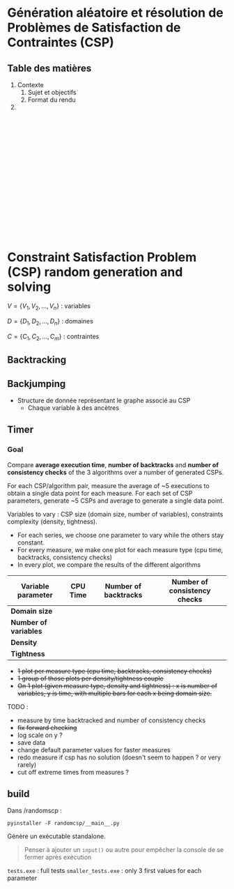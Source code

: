 # Génération aléatoire et résolution de Problèmes de Satisfaction de Contraintes (CSP)

## Table des matières

1. Contexte
    1. Sujet et objectifs
    2. Format du rendu
2. 


<br><br><br><br><br><br><br><br><br><br>
---

# Constraint Satisfaction Problem (CSP) random generation and solving

$V = \{V_1, V_2, \dots, V_n\}$ : variables

$D = \{D_1, D_2, \dots, D_n\}$ : domaines

$C = \{C_1, C_2, \dots, C_m\}$ : contraintes

## Backtracking

## Backjumping

- Structure de donnée représentant le graphe associé au CSP
    - Chaque variable à des ancètres

## Timer

### Goal

Compare **average execution time**, **number of backtracks** and **number of consistency checks** of the 3 algorithms over a number of generated CSPs.

For each CSP/algorithm pair, measure the average of ~5 executions to obtain a single data point for each measure. For each set of CSP parameters, generate ~5 CSPs and average to generate a single data point.

Variables to vary : CSP size (domain size, number of variables), constraints complexity (density, tightness).

- For each series, we choose one parameter to vary while the others stay constant.
- For every measure, we make one plot for each measure type (cpu time, backtracks, consistency checks)
- In every plot, we compare the results of the different algorithms

| **Variable parameter** | **CPU Time** | **Number of backtracks** | **Number of consistency checks** |
|---|---|---|---|
| **Domain size** |  |  |  |
| **Number of variables** |  |  |  |
| **Density** |  |  |  |
| **Tightness** |  |  |  |

- ~~1 plot per measure type (cpu time, backtracks, consistency checks)~~
- ~~1 group of those plots per density/tightness couple~~
- ~~On 1 plot (given measure type, density and tightness) : x is number of variables, y is time, with multiple bars for each x being domain size.~~

TODO : 
- measure by time backtracked and number of consistency checks
- ~~fix forward checking~~
- log scale on y ?
- save data 
- change default parameter values for faster measures
- redo measure if csp has no solution (doesn't seem to happen ? or very rarely)
- cut off extreme times from measures ?


## build

Dans /randomscp :

`pyinstaller -F randomcsp/__main__.py`

Génère un exécutable standalone.

> Penser à ajouter un `input()` ou autre pour empêcher la console de se fermer après exécution

`tests.exe` : full tests
`smaller_tests.exe` : only 3 first values for each parameter